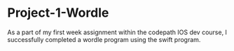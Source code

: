 # Project-1-Wordle
As a part of my first week assignment within the codepath IOS dev course, I successfully completed a wordle program using the swift program.
